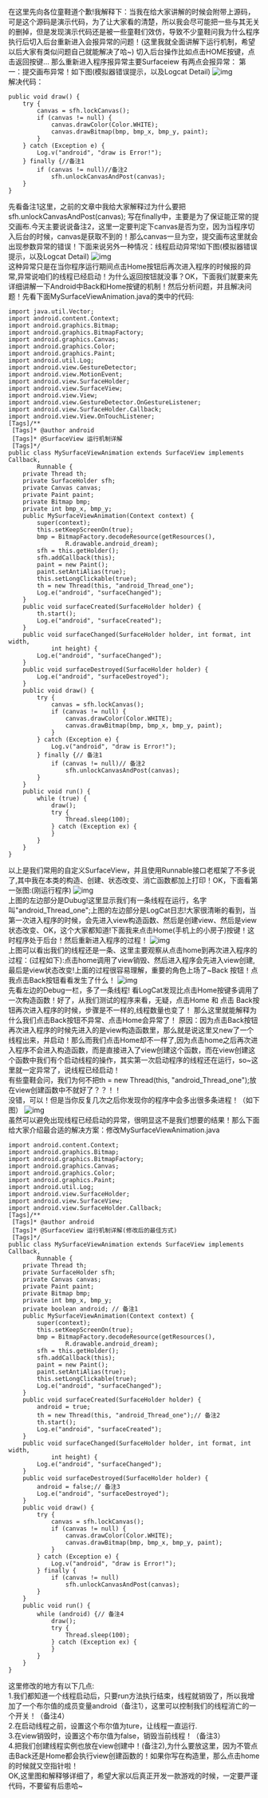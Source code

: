 在这里先向各位童鞋道个歉!我解释下：当我在给大家讲解的时候会附带上源码，可是这个源码是演示代码，为了让大家看的清楚，所以我会尽可能把一些与其无关的删掉，但是发现演示代码还是被一些童鞋们效仿，导致不少童鞋问我为什么程序执行后切入后台重新进入会报异常的问题！(这里我就全面讲解下运行机制，希望以后大家有类似问题自己就能解决了哈~)
切入后台操作比如点击HOME按键，点击返回按键...
那么重新进入程序报异常主要Surfaceiew 有两点会报异常：
第一：提交画布异常！如下图(模拟器错误提示，以及Logcat Detail)
![img](P)  
解决代码：
```  
public void draw() {  
	try {  
		canvas = sfh.lockCanvas();
		if (canvas != null) {  
			canvas.drawColor(Color.WHITE);
			canvas.drawBitmap(bmp, bmp_x, bmp_y, paint);
		}  
	} catch (Exception e) {  
		Log.v("android", "draw is Error!");
	} finally {//备注1  
		if (canvas != null)//备注2  
			sfh.unlockCanvasAndPost(canvas);
	}  
}
```
先看备注1这里，之前的文章中我给大家解释过为什么要把 sfh.unlockCanvasAndPost(canvas); 写在finally中，主要是为了保证能正常的提交画布.今天主要说说备注2，这里一定要判定下canvas是否为空，因为当程序切入后台的时候，canvas是获取不到的！那么canvas一旦为空，提交画布这里就会出现参数异常的错误！下面来说另外一种情况：线程启动异常!如下图(模拟器错误提示，以及Logcat Detail)
![img](P)  
这种异常只是在当你程序运行期间点击Home按钮后再次进入程序的时候报的异常,异常说咱们的线程已经启动！为什么返回按钮就没事？OK，下面我们就要来先详细讲解一下Android中Back和Home按键的机制！然后分析问题，并且解决问题！先看下面MySurfaceViewAnimation.java的类中的代码:
```   
import java.util.Vector;
import android.content.Context;
import android.graphics.Bitmap;
import android.graphics.BitmapFactory;
import android.graphics.Canvas;
import android.graphics.Color;
import android.graphics.Paint;
import android.util.Log;
import android.view.GestureDetector;
import android.view.MotionEvent;
import android.view.SurfaceHolder;
import android.view.SurfaceView;
import android.view.View;
import android.view.GestureDetector.OnGestureListener;
import android.view.SurfaceHolder.Callback;
import android.view.View.OnTouchListener;
[Tags]/**
 [Tags]* @author android
 [Tags]* @SurfaceView 运行机制详解
 [Tags]*/
public class MySurfaceViewAnimation extends SurfaceView implements Callback,
		Runnable {
	private Thread th;
	private SurfaceHolder sfh;
	private Canvas canvas;
	private Paint paint;
	private Bitmap bmp;
	private int bmp_x, bmp_y;
	public MySurfaceViewAnimation(Context context) {
		super(context);
		this.setKeepScreenOn(true);
		bmp = BitmapFactory.decodeResource(getResources(),
				R.drawable.android_dream);
		sfh = this.getHolder();
		sfh.addCallback(this);
		paint = new Paint();
		paint.setAntiAlias(true);
		this.setLongClickable(true);
		th = new Thread(this, "android_Thread_one");
		Log.e("android", "surfaceChanged");
	}
	public void surfaceCreated(SurfaceHolder holder) {
		th.start();
		Log.e("android", "surfaceCreated");
	}
	public void surfaceChanged(SurfaceHolder holder, int format, int width,
			int height) {
		Log.e("android", "surfaceChanged");
	}
	public void surfaceDestroyed(SurfaceHolder holder) {
		Log.e("android", "surfaceDestroyed");
	}
	public void draw() {
		try {
			canvas = sfh.lockCanvas();
			if (canvas != null) {
				canvas.drawColor(Color.WHITE);
				canvas.drawBitmap(bmp, bmp_x, bmp_y, paint);
			}
		} catch (Exception e) {
			Log.v("android", "draw is Error!");
		} finally {// 备注1
			if (canvas != null)// 备注2
				sfh.unlockCanvasAndPost(canvas);
		}
	}
	public void run() {
		while (true) {
			draw();
			try {
				Thread.sleep(100);
			} catch (Exception ex) {
			}
		}
	}
}
```
以上是我们常用的自定义SurfaceView，并且使用Runnable接口老框架了不多说了,其中我在本类的构造、创建、状态改变、消亡函数都加上打印！OK，下面看第一张图:(刚运行程序)
![img](P)  
上图的左边部分是Dubug!这里显示我们有一条线程在运行，名字叫"android_Thread_one";上图的左边部分是LogCat日志!大家很清晰的看到，当第一次进入程序的时候，会先进入view构造函数、然后是创建view、然后是view状态改变、OK，这个大家都知道!下面我来点击Home(手机上的小房子)按键！这时程序处于后台！然后重新进入程序的过程！
![img](P)  
上图可以看出我们的线程还是一条、这里主要观察从点击home到再次进入程序的过程：(过程如下):点击home调用了view销毁、然后进入程序会先进入view创建,最后是view状态改变!上面的过程很容易理解，重要的角色上场了~Back 按钮！点我点击Back按钮看看发生了什么！
![img](P)  
先看左边的Debug一栏，多了一条线程! 看LogCat发现比点击Home按键多调用了一次构造函数！好了，从我们测试的程序来看，无疑，点击Home 和 点击 Back按钮再次进入程序的时候，步骤是不一样的,线程数量也变了！     那么这里就能解释为什么我们点击Back按钮不异常、点击Home会异常了！     原因：因为点击Back按钮再次进入程序的时候先进入的是view构造函数里，那么就是说这里又new了一个线程出来，并启动！那么而我们点击Home却不一样了,因为点击home之后再次进入程序不会进入构造函数，而是直接进入了view创建这个函数，而在view创建这个函数中我们有个启动线程的操作，其实第一次启动程序的线程还在运行，so~这里就一定异常了，说线程已经启动！                 
有些童鞋会问，我们为何不把th = new Thread(this, "android_Thread_one");放在view创建函数中不就好了？？！！          
没错，可以！但是当你反复几次之后你发现你的程序中会多出很多条进程！（如下图）
![img](P)  
虽然可以避免出现线程已经启动的异常，很明显这不是我们想要的结果！那么下面给大家介绍最合适的解决方案：修改MySurfaceViewAnimation.java
```    
import android.content.Context;
import android.graphics.Bitmap;
import android.graphics.BitmapFactory;
import android.graphics.Canvas;
import android.graphics.Color;
import android.graphics.Paint;
import android.util.Log;
import android.view.SurfaceHolder;
import android.view.SurfaceView;
import android.view.SurfaceHolder.Callback;
[Tags]/**
 [Tags]* @author android
 [Tags]* @SurfaceView 运行机制详解(修改后的最佳方式)
 [Tags]*/
public class MySurfaceViewAnimation extends SurfaceView implements Callback,
		Runnable {
	private Thread th;
	private SurfaceHolder sfh;
	private Canvas canvas;
	private Paint paint;
	private Bitmap bmp;
	private int bmp_x, bmp_y;
	private boolean android; // 备注1
	public MySurfaceViewAnimation(Context context) {
		super(context);
		this.setKeepScreenOn(true);
		bmp = BitmapFactory.decodeResource(getResources(),
				R.drawable.android_dream);
		sfh = this.getHolder();
		sfh.addCallback(this);
		paint = new Paint();
		paint.setAntiAlias(true);
		this.setLongClickable(true);
		Log.e("android", "surfaceChanged");
	}
	public void surfaceCreated(SurfaceHolder holder) {
		android = true;
		th = new Thread(this, "android_Thread_one");// 备注2
		th.start();
		Log.e("android", "surfaceCreated");
	}
	public void surfaceChanged(SurfaceHolder holder, int format, int width,
			int height) {
		Log.e("android", "surfaceChanged");
	}
	public void surfaceDestroyed(SurfaceHolder holder) {
		android = false;// 备注3
		Log.e("android", "surfaceDestroyed");
	}
	public void draw() {
		try {
			canvas = sfh.lockCanvas();
			if (canvas != null) {
				canvas.drawColor(Color.WHITE);
				canvas.drawBitmap(bmp, bmp_x, bmp_y, paint);
			}
		} catch (Exception e) {
			Log.v("android", "draw is Error!");
		} finally {
			if (canvas != null)
				sfh.unlockCanvasAndPost(canvas);
		}
	}
	public void run() {
		while (android) {// 备注4
			draw();
			try {
				Thread.sleep(100);
			} catch (Exception ex) {
			}
		}
	}
}
```
这里修改的地方有以下几点:       
1.我们都知道一个线程启动后，只要run方法执行结束，线程就销毁了，所以我增加了一个布尔值的成员变量android（备注1），这里可以控制我们的线程消亡的一个开关！（备注4）       
2.在启动线程之前，设置这个布尔值为ture，让线程一直运行.       
3.在view销毁时，设置这个布尔值为false，销毁当前线程！（备注3）       
4.把我们创建线程实例也放在view创建中！(备注2),为什么要放这里，因为不管点击Back还是Home都会执行view创建函数的！如果你写在构造里，那么点击home的时候就又空指针啦！     
OK,这里图和解释够详细了，希望大家以后真正开发一款游戏的时候，一定要严谨代码，不要留有后患哈~